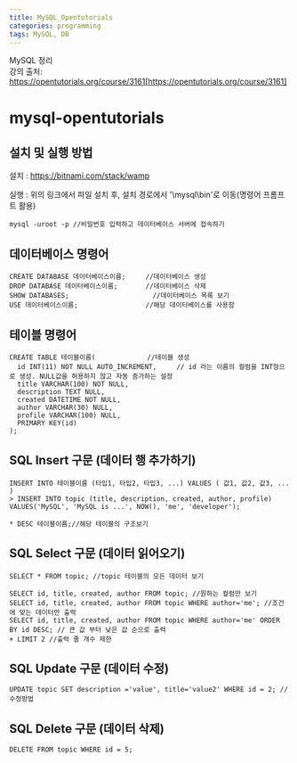 ```yaml
---
title: MySQL_Opentutorials
categories: programming
tags: MySQL, DB
---
```


MySQL 정리<br/>
강의 출처: https://opentutorials.org/course/3161[https://opentutorials.org/course/3161]

<!-- more -->

# mysql-opentutorials

## 설치 및 실행 방법

설치 : https://bitnami.com/stack/wamp

실행 : 위의 링크에서 파일 설치 후, 설치 경로에서 '\mysql\bin'로 이동(명령어 프롬프트 활용)
```
mysql -uroot -p //비밀번호 입력하고 데이터베이스 서버에 접속하기
```

## 데이터베이스 명령어
```
CREATE DATABASE 데이터베이스이름;     //데이터베이스 생성
DROP DATABASE 데이터베이스이름;       //데이터베이스 삭제
SHOW DATABASES;                     //데이터베이스 목록 보기
USE 데이터베이스이름;                 //해당 데이터베이스를 사용함
```

## 테이블 명령어
```
CREATE TABLE 테이블이름(             //테이블 생성
  id INT(11) NOT NULL AUTO_INCREMENT,     // id 라는 이름의 컬럼을 INT형으로 생성. NULL값을 허용하지 않고 자동 증가하는 설정
  title VARCHAR(100) NOT NULL,
  description TEXT NULL,
  created DATETIME NOT NULL,
  author VARCHAR(30) NULL,
  profile VARCHAR(100) NULL,
  PRIMARY KEY(id)
);
```

## SQL Insert 구문 (데이터 행 추가하기)
```
INSERT INTO 테이블이름 (타입1, 타입2, 타입3, ...) VALUES ( 값1, 값2, 값3, ... )
> INSERT INTO topic (title, description, created, author, profile) VALUES('MySQL', 'MySQL is ...', NOW(), 'me', 'developer');

* DESC 테이블이름;//해당 테이블의 구조보기
```

## SQL Select 구문 (데이터 읽어오기)
```
SELECT * FROM topic; //topic 테이블의 모든 데이터 보기

SELECT id, title, created, author FROM topic; //원하는 컬럼만 보기
SELECT id, title, created, author FROM topic WHERE author='me'; //조건에 맞는 데이터만 출력
SELECT id, title, created, author FROM topic WHERE author='me' ORDER BY id DESC; // 큰 값 부터 낮은 값 순으로 출력
+ LIMIT 2 //출력 줄 개수 제한
```

## SQL Update 구문 (데이터 수정)
```
UPDATE topic SET description ='value', title='value2' WHERE id = 2; // 수정방법
```

## SQL Delete 구문 (데이터 삭제)
```
DELETE FROM topic WHERE id = 5;
```
